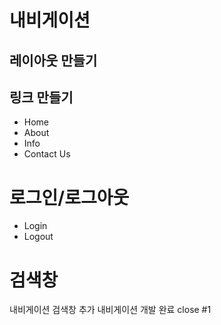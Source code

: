 # 내비게이션 

## 레이아웃 만들기 

## 링크 만들기

- Home
- About
- Info
- Contact Us


# 로그인/로그아웃 
- Login
- Logout 

# 검색창 

내비게이션 검색창 추가 
내비게이션 개발 완료 close #1 

